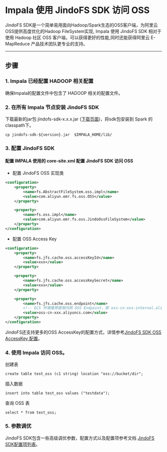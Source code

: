 # Impala 使用 JindoFS SDK 访问 OSS


JindoFS SDK是一个简单易用面向Hadoop/Spark生态的OSS客户端，为阿里云OSS提供高度优化的Hadoop FileSystem实现, Impala 使用 JindoFS SDK 相对于使用 Hadoop 社区 OSS 客户端，可以获得更好的性能,同时还能获得阿里云 E-MapReduce 产品技术团队更专业的支持。

---

## 步骤

### 1. Impala 已经配置 HADOOP 相关配置
确保Impala的配置文件中包含了 HADOOP 相关的配置文件。

### 2. 在所有 Impala 节点安装 JindoFS SDK
下载最新的jar包 jindofs-sdk-x.x.x.jar ([下载页面](../jindofs_sdk_download.md))，将sdk包安装到 Spark 的classpath下。
````
cp jindofs-sdk-${version}.jar  $IMPALA_HOME/lib/
````


### 3. 配置 JindoFS SDK  
#### 配置 IMPALA 使用的 core-site.xml 配置 JindoFS SDK  访问 OSS
* 配置 JindoFS OSS 实现类
```xml
<configuration>
    <property>
        <name>fs.AbstractFileSystem.oss.impl</name>
        <value>com.aliyun.emr.fs.oss.OSS</value>
    </property>

    <property>
        <name>fs.oss.impl</name>
        <value>com.aliyun.emr.fs.oss.JindoOssFileSystem</value>
    </property>
</configuration>
```
* 配置 OSS Access Key
```xml
<configuration>
    <property>
        <name>fs.jfs.cache.oss.accessKeyId</name>
        <value>xxx</value>
    </property>

    <property>
        <name>fs.jfs.cache.oss.accessKeySecret</name>
        <value>xxx</value>
    </property>

    <property>
        <name>fs.jfs.cache.oss.endpoint</name>
      	<!-- ECS 环境推荐使用内网 OSS Endpoint，即 oss-cn-xxx-internal.aliyuncs.com -->
        <value>oss-cn-xxx.aliyuncs.com</value>
    </property>
</configuration>
```
JindoFS还支持更多的OSS AccessKey的配置方式，详情参考[JindoFS SDK OSS AccessKey 配置](../jindofs_sdk_credential_provider.md)。<br />


### 4. 使用 Impala 访问 OSS。

创建表
 ```  
create table test_oss (c1 string) location "oss://bucket/dir";
 ```
插入数据
 ```  
insert into table test_oss values ("testdata");
 ``` 

查询 OSS 表
 ```  
select * from test_oss;
 ``` 

### 5. 参数调优
JindoFS SDK包含一些高级调优参数，配置方式以及配置项参考文档 [JindoFS SDK配置项列表](../jindofs_sdk_configuration_list.md)。
<br />
